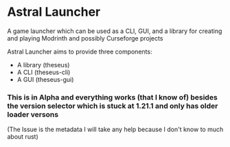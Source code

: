 # Astral Launcher
A game launcher which can be used as a CLI, GUI, and a library for creating and playing Modrinth and possibly Curseforge projects

Astral Launcher aims to provide three components:
- A library (theseus)
- A CLI (theseus-cli)
- A GUI (theseus-gui)

### This is in Alpha and everything works (that I know of) besides the version selector which is stuck at 1.21.1 and only has older loader versons
(The Issue is the metadata I will take any help because I don't know to much about rust)
